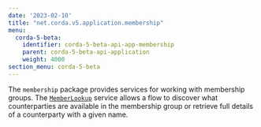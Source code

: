 ```yaml
---
date: '2023-02-10'
title: "net.corda.v5.application.membership"
menu:
  corda-5-beta:
    identifier: corda-5-beta-api-app-membership
    parent: corda-5-beta-api-application
    weight: 4000
section_menu: corda-5-beta
---
```


The `membership` package provides services for working with membership groups. The <a href="../../../../../../api-ref/corda/5.0-beta/kotlin/application/net.corda.v5.application.membership/-member-lookup/index.html" target="_blank">`MemberLookup`</a> service allows a flow to discover what counterparties are available in the membership group or retrieve full details of a counterparty with a given name.